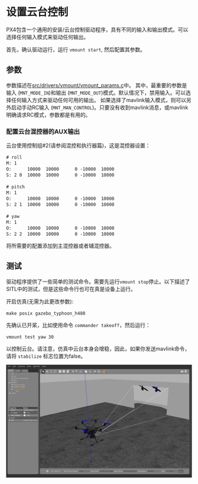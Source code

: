 # 设置云台控制


PX4包含一个通用的安装/云台控制驱动程序，具有不同的输入和输出模式。可以选择任何输入模式来驱动任何输出。

首先，确认驱动运行，运行 `vmount start`, 然后配置其参数。

## 参数
参数描述在[src/drivers/vmount/vmount_params.c](https://github.com/PX4/Firmware/blob/master/src/drivers/vmount/vmount_params.c)中。 其中，最重要的参数是输入 (`MNT_MODE_IN`)和输出 (`MNT_MODE_OUT`)模式。默认情况下，禁用输入。可以选择任何输入方式来驱动任何可用的输出。
如果选择了mavlink输入模式，则可以另外启动手动RC输入 (`MNT_MAN_CONTROL`)。只要没有收到mavlink消息，或mavlink明确请求RC模式，参数都是有用的。



### 配置云台混控器的AUX输出
云台使用控制组#2(请参阅混控和执行器篇)，这是混控器设置：

```
# roll
M: 1
O:      10000  10000      0 -10000  10000
S: 2 0  10000  10000      0 -10000  10000

# pitch
M: 1
O:      10000  10000      0 -10000  10000
S: 2 1  10000  10000      0 -10000  10000

# yaw
M: 1
O:      10000  10000      0 -10000  10000
S: 2 2  10000  10000      0 -10000  10000
```

将所需要的配置添加到主混控器或者辅混控器。

## 测试
驱动程序提供了一些简单的测试命令。需要先运行`vmount stop`停止。以下描述了SITL中的测试，但是这些命令行也可在真是设备上运行。

开启仿真(无需为此更改参数):
```
make posix gazebo_typhoon_h480
```
先确认已开桨，比如使用命令 `commander takeoff`，然后运行：
```
vmount test yaw 30
```
以控制云台。请注意，仿真中云台本身会增稳，因此，如果你发送mavlink命令，请将 `stabilize`  标志位置为false。

![Gazebo Gimbal Simulation](../../assets/gazebo/gimbal-simulation.png)



